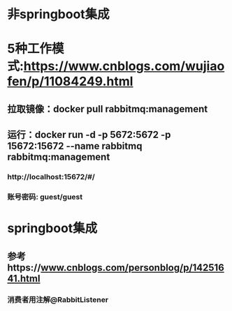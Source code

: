 
# 非springboot集成
# 5种工作模式:https://www.cnblogs.com/wujiaofen/p/11084249.html
## 拉取镜像：docker pull rabbitmq:management
## 运行：docker run -d -p 5672:5672 -p 15672:15672 --name rabbitmq rabbitmq:management

### http://localhost:15672/#/
### 账号密码: guest/guest

# springboot集成
## 参考https://www.cnblogs.com/personblog/p/14251641.html
### 消费者用注解@RabbitListener



